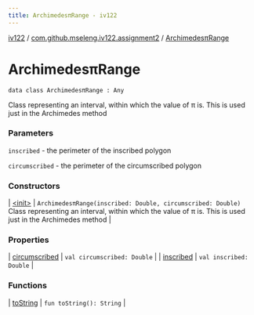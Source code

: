 ```yaml
---
title: ArchimedesπRange - iv122
---
```


[iv122](../../index.md) / [com.github.mseleng.iv122.assignment2](../index.md) / [ArchimedesπRange](.)

# ArchimedesπRange

`data class ArchimedesπRange : Any`

Class representing an interval, within which the value of π is. This is used just in the Archimedes method

### Parameters

`inscribed` - the perimeter of the inscribed polygon

`circumscribed` - the perimeter of the circumscribed polygon

### Constructors

| [&lt;init&gt;](-init-.md) | `ArchimedesπRange(inscribed: Double, circumscribed: Double)`<br>Class representing an interval, within which the value of π is. This is used just in the Archimedes method |

### Properties

| [circumscribed](circumscribed.md) | `val circumscribed: Double` |
| [inscribed](inscribed.md) | `val inscribed: Double` |

### Functions

| [toString](to-string.md) | `fun toString(): String` |

